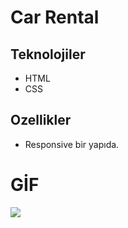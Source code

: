 # Car Rental

## Teknolojiler

- HTML
- CSS

## Ozellikler

- Responsive bir yapıda.

# GİF

![](./images/Car-Rental-App-Google-Chrome-2024-02-23-20-23-39.gif)
